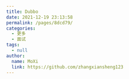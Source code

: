 ```yaml
---
title: Dubbo
date: 2021-12-19 23:13:58
permalink: /pages/8dcd79/
categories: 
  - 更多
  - 面试
tags: 
  - null
author: 
  name: MoXi
  link: https://github.com/zhangxiansheng123
---
```

